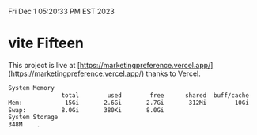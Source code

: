 Fri Dec  1 05:20:33 PM EST 2023

# vite Fifteen


This project is live at [https://marketingpreference.vercel.app/](https://marketingpreference.vercel.app/) thanks to Vercel.

```bash
System Memory
               total        used        free      shared  buff/cache   available
Mem:            15Gi       2.6Gi       2.7Gi       312Mi        10Gi        12Gi
Swap:          8.0Gi       380Ki       8.0Gi
System Storage
348M	.
```
```bash
